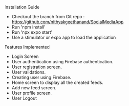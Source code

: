Installation Guide
* Checkout the branch from Git repo : https://github.com/nithyakgeethanand/SocialMediaApp
*	Run 'npm install'	
*	Run 'npx expo start'
*	Use a stimulator or expo app to load the application


Features Implemented
* Login Screen
*	User authentication using Firebase authentication.
*	User registration screen.
*	User validations.
*	Creating user using Firebase.
*	Home screen to display all the created feeds.
*	Add new feed screen.
*	User profile screen.
*	User Logout
